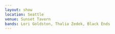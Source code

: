 ```yaml
---
layout: show
location: Seattle
venue: Sunset Tavern
bands: Lori Goldston, Thalia Zedek, Black Ends
---
```


